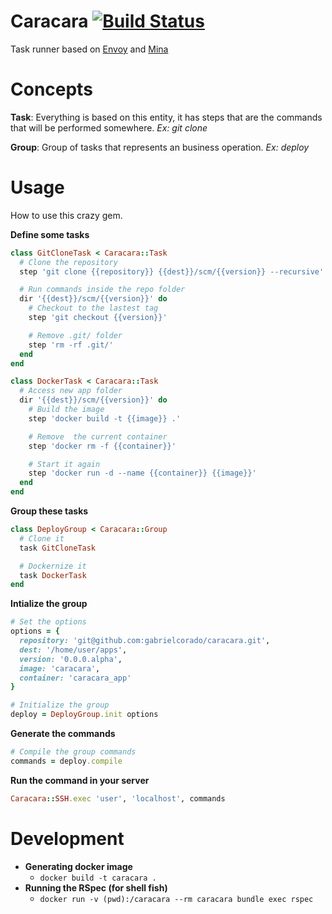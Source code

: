 # Caracara [![Build Status](https://travis-ci.org/gabrielcorado/caracara.svg)](https://travis-ci.org/gabrielcorado/caracara)
Task runner based on [Envoy](http://laravel.com/docs/5.1/envoy) and [Mina](http://mina-deploy.github.io/mina/)

# Concepts
**Task**: Everything is based on this entity, it has steps that are the commands that will be performed somewhere. *Ex: git clone*

**Group**: Group of tasks that represents an business operation. *Ex: deploy*

# Usage
How to use this crazy gem.

**Define some tasks**
```ruby
class GitCloneTask < Caracara::Task
  # Clone the repository
  step 'git clone {{repository}} {{dest}}/scm/{{version}} --recursive'

  # Run commands inside the repo folder
  dir '{{dest}}/scm/{{version}}' do
    # Checkout to the lastest tag
    step 'git checkout {{version}}'

    # Remove .git/ folder
    step 'rm -rf .git/'
  end
end

class DockerTask < Caracara::Task
  # Access new app folder
  dir '{{dest}}/scm/{{version}}' do
    # Build the image
    step 'docker build -t {{image}} .'

    # Remove  the current container
    step 'docker rm -f {{container}}'

    # Start it again
    step 'docker run -d --name {{container}} {{image}}'
  end
end
```

**Group these tasks**
```ruby
class DeployGroup < Caracara::Group
  # Clone it
  task GitCloneTask

  # Dockernize it
  task DockerTask
end
```

**Intialize the group**
```ruby
# Set the options
options = {
  repository: 'git@github.com:gabrielcorado/caracara.git',
  dest: '/home/user/apps',
  version: '0.0.0.alpha',
  image: 'caracara',
  container: 'caracara_app'
}

# Initialize the group
deploy = DeployGroup.init options
```

**Generate the commands**
```ruby
# Compile the group commands
commands = deploy.compile
```

**Run the command in your server**
```ruby
Caracara::SSH.exec 'user', 'localhost', commands
```

# Development
* **Generating docker image**
  * `docker build -t caracara .`
* **Running the RSpec (for shell fish)**
  * `docker run -v (pwd):/caracara --rm caracara bundle exec rspec`
